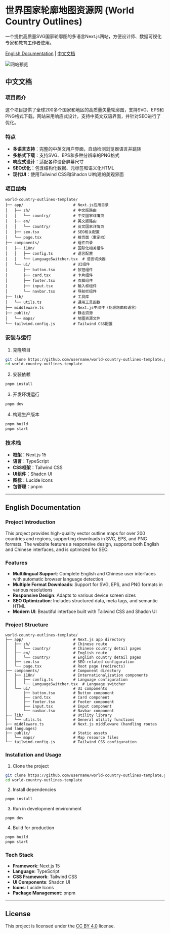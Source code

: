 # 世界国家轮廓地图资源网 (World Country Outlines)

一个提供高质量SVG国家轮廓图的多语言Next.js网站，方便设计师、数据可视化专家和教育工作者使用。

[English Documentation](#english-documentation) | [中文文档](#中文文档)

![网站预览](public/preview.png)

## 中文文档

### 项目简介

这个项目提供了全球200多个国家和地区的高质量矢量轮廓图，支持SVG、EPS和PNG格式下载。网站采用响应式设计，支持中英文双语界面，并针对SEO进行了优化。

### 特点

- **多语言支持**：完整的中英文用户界面，自动检测浏览器语言并跳转
- **多格式下载**：支持SVG、EPS和多种分辨率的PNG格式
- **响应式设计**：适配各种设备屏幕尺寸
- **SEO优化**：包含结构化数据、元标签和语义化HTML
- **现代UI**：使用Tailwind CSS和Shadcn UI构建的美观界面

### 项目结构

```
world-country-outlines-template/
├── app/                      # Next.js应用目录
│   ├── zh/                   # 中文版路由
│   │   └── country/          # 中文国家详情页
│   ├── en/                   # 英文版路由
│   │   └── country/          # 英文国家详情页
│   ├── seo.tsx               # SEO相关配置
│   └── page.tsx              # 根页面（重定向）
├── components/               # 组件目录
│   ├── i18n/                 # 国际化相关组件
│   │   ├── config.ts         # 语言配置
│   │   └── LanguageSwitcher.tsx  # 语言切换器
│   └── ui/                   # UI组件
│       ├── button.tsx        # 按钮组件
│       ├── card.tsx          # 卡片组件
│       ├── footer.tsx        # 页脚组件
│       ├── input.tsx         # 输入框组件
│       └── navbar.tsx        # 导航栏组件
├── lib/                      # 工具库
│   └── utils.ts              # 通用工具函数
├── middleware.ts             # Next.js中间件（处理路由和语言）
├── public/                   # 静态资源
│   └── maps/                 # 地图资源文件
└── tailwind.config.js        # Tailwind CSS配置
```

### 安装与运行

1. 克隆项目

```bash
git clone https://github.com/username/world-country-outlines-template.git
cd world-country-outlines-template
```

2. 安装依赖

```bash
pnpm install
```

3. 开发环境运行

```bash
pnpm dev
```

4. 构建生产版本

```bash
pnpm build
pnpm start
```

### 技术栈

- **框架**：Next.js 15
- **语言**：TypeScript
- **CSS框架**：Tailwind CSS
- **UI组件**：Shadcn UI
- **图标**：Lucide Icons
- **包管理**：pnpm

---

## English Documentation

### Project Introduction

This project provides high-quality vector outline maps for over 200 countries and regions, supporting downloads in SVG, EPS, and PNG formats. The website features a responsive design, supports both English and Chinese interfaces, and is optimized for SEO.

### Features

- **Multilingual Support**: Complete English and Chinese user interfaces with automatic browser language detection
- **Multiple Format Downloads**: Support for SVG, EPS, and PNG formats in various resolutions
- **Responsive Design**: Adapts to various device screen sizes
- **SEO Optimization**: Includes structured data, meta tags, and semantic HTML
- **Modern UI**: Beautiful interface built with Tailwind CSS and Shadcn UI

### Project Structure

```
world-country-outlines-template/
├── app/                      # Next.js app directory
│   ├── zh/                   # Chinese route
│   │   └── country/          # Chinese country detail pages
│   ├── en/                   # English route
│   │   └── country/          # English country detail pages
│   ├── seo.tsx               # SEO-related configuration
│   └── page.tsx              # Root page (redirects)
├── components/               # Component directory
│   ├── i18n/                 # Internationalization components
│   │   ├── config.ts         # Language configuration
│   │   └── LanguageSwitcher.tsx  # Language switcher
│   └── ui/                   # UI components
│       ├── button.tsx        # Button component
│       ├── card.tsx          # Card component
│       ├── footer.tsx        # Footer component
│       ├── input.tsx         # Input component
│       └── navbar.tsx        # Navbar component
├── lib/                      # Utility library
│   └── utils.ts              # General utility functions
├── middleware.ts             # Next.js middleware (handling routes and languages)
├── public/                   # Static assets
│   └── maps/                 # Map resource files
└── tailwind.config.js        # Tailwind CSS configuration
```

### Installation and Usage

1. Clone the project

```bash
git clone https://github.com/username/world-country-outlines-template.git
cd world-country-outlines-template
```

2. Install dependencies

```bash
pnpm install
```

3. Run in development environment

```bash
pnpm dev
```

4. Build for production

```bash
pnpm build
pnpm start
```

### Tech Stack

- **Framework**: Next.js 15
- **Language**: TypeScript
- **CSS Framework**: Tailwind CSS
- **UI Components**: Shadcn UI
- **Icons**: Lucide Icons
- **Package Management**: pnpm

---

## License

This project is licensed under the [CC BY 4.0](https://creativecommons.org/licenses/by/4.0/) license.
